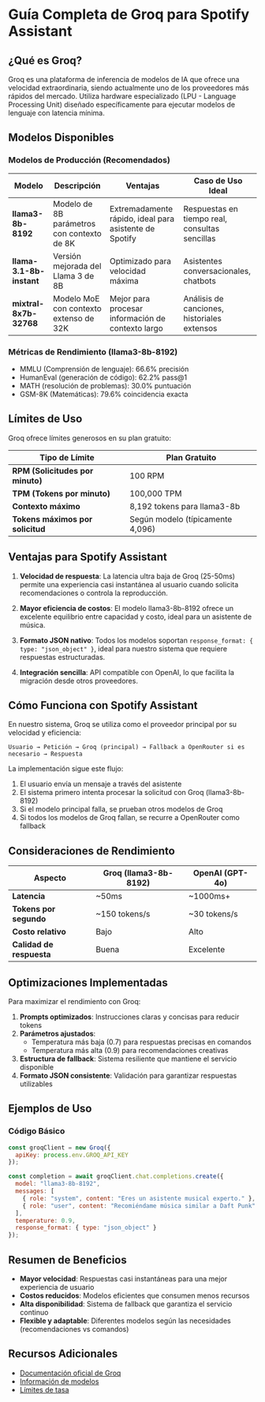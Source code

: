 # Guía Completa de Groq para Spotify Assistant

## ¿Qué es Groq?

Groq es una plataforma de inferencia de modelos de IA que ofrece una velocidad extraordinaria, siendo actualmente uno de los proveedores más rápidos del mercado. Utiliza hardware especializado (LPU - Language Processing Unit) diseñado específicamente para ejecutar modelos de lenguaje con latencia mínima.

## Modelos Disponibles

### Modelos de Producción (Recomendados)

| Modelo | Descripción | Ventajas | Caso de Uso Ideal |
|--------|-------------|----------|-------------------|
| **llama3-8b-8192** | Modelo de 8B parámetros con contexto de 8K | Extremadamente rápido, ideal para asistente de Spotify | Respuestas en tiempo real, consultas sencillas |
| **llama-3.1-8b-instant** | Versión mejorada del Llama 3 de 8B | Optimizado para velocidad máxima | Asistentes conversacionales, chatbots |
| **mixtral-8x7b-32768** | Modelo MoE con contexto extenso de 32K | Mejor para procesar información de contexto largo | Análisis de canciones, historiales extensos |

### Métricas de Rendimiento (llama3-8b-8192)

- MMLU (Comprensión de lenguaje): 66.6% precisión
- HumanEval (generación de código): 62.2% pass@1
- MATH (resolución de problemas): 30.0% puntuación
- GSM-8K (Matemáticas): 79.6% coincidencia exacta

## Límites de Uso

Groq ofrece límites generosos en su plan gratuito:

| Tipo de Límite | Plan Gratuito | 
|----------------|---------------|
| **RPM (Solicitudes por minuto)** | 100 RPM |
| **TPM (Tokens por minuto)** | 100,000 TPM |
| **Contexto máximo** | 8,192 tokens para llama3-8b |
| **Tokens máximos por solicitud** | Según modelo (típicamente 4,096) |

## Ventajas para Spotify Assistant

1. **Velocidad de respuesta**: La latencia ultra baja de Groq (25-50ms) permite una experiencia casi instantánea al usuario cuando solicita recomendaciones o controla la reproducción.

2. **Mayor eficiencia de costos**: El modelo llama3-8b-8192 ofrece un excelente equilibrio entre capacidad y costo, ideal para un asistente de música.

3. **Formato JSON nativo**: Todos los modelos soportan `response_format: { type: "json_object" }`, ideal para nuestro sistema que requiere respuestas estructuradas.

4. **Integración sencilla**: API compatible con OpenAI, lo que facilita la migración desde otros proveedores.

## Cómo Funciona con Spotify Assistant

En nuestro sistema, Groq se utiliza como el proveedor principal por su velocidad y eficiencia:

```
Usuario → Petición → Groq (principal) → Fallback a OpenRouter si es necesario → Respuesta
```

La implementación sigue este flujo:
1. El usuario envía un mensaje a través del asistente
2. El sistema primero intenta procesar la solicitud con Groq (llama3-8b-8192)
3. Si el modelo principal falla, se prueban otros modelos de Groq
4. Si todos los modelos de Groq fallan, se recurre a OpenRouter como fallback

## Consideraciones de Rendimiento

| Aspecto | Groq (llama3-8b-8192) | OpenAI (GPT-4o) |
|---------|------------------------|-----------------|
| **Latencia** | ~50ms | ~1000ms+ |
| **Tokens por segundo** | ~150 tokens/s | ~30 tokens/s |
| **Costo relativo** | Bajo | Alto |
| **Calidad de respuesta** | Buena | Excelente |

## Optimizaciones Implementadas

Para maximizar el rendimiento con Groq:

1. **Prompts optimizados**: Instrucciones claras y concisas para reducir tokens
2. **Parámetros ajustados**: 
   - Temperatura más baja (0.7) para respuestas precisas en comandos
   - Temperatura más alta (0.9) para recomendaciones creativas
3. **Estructura de fallback**: Sistema resiliente que mantiene el servicio disponible
4. **Formato JSON consistente**: Validación para garantizar respuestas utilizables

## Ejemplos de Uso

### Código Básico

```javascript
const groqClient = new Groq({
  apiKey: process.env.GROQ_API_KEY
});

const completion = await groqClient.chat.completions.create({
  model: "llama3-8b-8192",
  messages: [
    { role: "system", content: "Eres un asistente musical experto." },
    { role: "user", content: "Recomiéndame música similar a Daft Punk" }
  ],
  temperature: 0.9,
  response_format: { type: "json_object" }
});
```

## Resumen de Beneficios

- **Mayor velocidad**: Respuestas casi instantáneas para una mejor experiencia de usuario
- **Costos reducidos**: Modelos eficientes que consumen menos recursos
- **Alta disponibilidad**: Sistema de fallback que garantiza el servicio continuo
- **Flexible y adaptable**: Diferentes modelos según las necesidades (recomendaciones vs comandos)

## Recursos Adicionales

- [Documentación oficial de Groq](https://console.groq.com/docs)
- [Información de modelos](https://console.groq.com/docs/models)
- [Límites de tasa](https://console.groq.com/docs/rate-limits)

